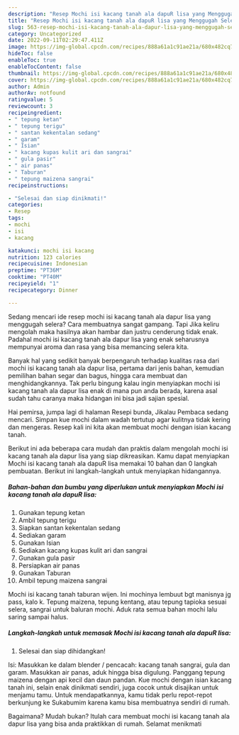```yaml
---
description: "Resep Mochi isi kacang tanah ala dapuR lisa yang Menggugah Selera , Bisa Manjain Lidah"
title: "Resep Mochi isi kacang tanah ala dapuR lisa yang Menggugah Selera , Bisa Manjain Lidah"
slug: 563-resep-mochi-isi-kacang-tanah-ala-dapur-lisa-yang-menggugah-selera-bisa-manjain-lidah
category: Uncategorized
date: 2022-09-11T02:29:47.411Z
image: https://img-global.cpcdn.com/recipes/888a61a1c91ae21a/680x482cq70/mochi-isi-kacang-tanah-ala-dapur-lisa-foto-resep-utama.jpg
hideToc: false
enableToc: true
enableTocContent: false
thumbnail: https://img-global.cpcdn.com/recipes/888a61a1c91ae21a/680x482cq70/mochi-isi-kacang-tanah-ala-dapur-lisa-foto-resep-utama.jpg
cover: https://img-global.cpcdn.com/recipes/888a61a1c91ae21a/680x482cq70/mochi-isi-kacang-tanah-ala-dapur-lisa-foto-resep-utama.jpg
author: Admin
authorAv: notfound
ratingvalue: 5
reviewcount: 3
recipeingredient:
- " tepung ketan"
- " tepung terigu"
- " santan kekentalan sedang"
- " garam"
- " Isian"
- " kacang kupas kulit ari dan sangrai"
- " gula pasir"
- " air panas"
- " Taburan"
- " tepung maizena sangrai"
recipeinstructions:

- "Selesai dan siap dinikmati!"
categories:
- Resep
tags:
- mochi
- isi
- kacang

katakunci: mochi isi kacang 
nutrition: 123 calories
recipecuisine: Indonesian
preptime: "PT36M"
cooktime: "PT40M"
recipeyield: "1"
recipecategory: Dinner

---
```



Sedang mencari ide resep mochi isi kacang tanah ala dapur lisa yang menggugah selera? Cara membuatnya sangat gampang. Tapi Jika keliru mengolah maka hasilnya akan hambar dan justru cenderung tidak enak. Padahal mochi isi kacang tanah ala dapur lisa yang enak seharusnya mempunyai aroma dan rasa yang bisa memancing selera kita.


Banyak hal yang sedikit banyak berpengaruh terhadap kualitas rasa dari mochi isi kacang tanah ala dapur lisa, pertama dari jenis bahan, kemudian pemilihan bahan segar dan bagus, hingga cara membuat dan menghidangkannya. Tak perlu bingung kalau ingin menyiapkan mochi isi kacang tanah ala dapur lisa enak di mana pun anda berada, karena asal sudah tahu caranya maka hidangan ini bisa jadi sajian spesial.

Hai pemirsa, jumpa lagi di halaman Resepi bunda, Jikalau Pembaca sedang mencari. Simpan kue mochi dalam wadah tertutup agar kulitnya tidak kering dan mengeras. Resep kali ini kita akan membuat mochi dengan isian kacang tanah.


Berikut ini ada beberapa cara mudah dan praktis dalam mengolah mochi isi kacang tanah ala dapur lisa yang siap dikreasikan. Kamu dapat menyiapkan Mochi isi kacang tanah ala dapuR lisa memakai 10 bahan dan 0 langkah pembuatan. Berikut ini langkah-langkah untuk menyiapkan hidangannya.

<!--inarticleads1-->

##### Bahan-bahan dan bumbu yang diperlukan untuk menyiapkan Mochi isi kacang tanah ala dapuR lisa:

1. Gunakan  tepung ketan
1. Ambil  tepung terigu
1. Siapkan  santan kekentalan sedang
1. Sediakan  garam
1. Gunakan  Isian
1. Sediakan  kacang kupas kulit ari dan sangrai
1. Gunakan  gula pasir
1. Persiapkan  air panas
1. Gunakan  Taburan
1. Ambil  tepung maizena sangrai


Mochi isi kacang tanah taburan wijen. Ini mochinya lembuut bgt manisnya jg pass, kalo k. Tepung maizena, tepung kentang, atau tepung tapioka sesuai selera, sangrai untuk baluran mochi. Aduk rata semua bahan mochi lalu saring sampai halus. 

<!--inarticleads2-->

##### Langkah-langkah untuk memasak Mochi isi kacang tanah ala dapuR lisa:


1. Selesai dan siap dihidangkan!

Isi: Masukkan ke dalam blender / pencacah: kacang tanah sangrai, gula dan garam. Masukkan air panas, aduk hingga bisa digulung. Panggang tepung maizena dengan api kecil dan daun pandan. Kue mochi dengan isian kacang tanah ini, selain enak dinikmati sendiri, juga cocok untuk disajikan untuk menjamu tamu. Untuk mendapatkannya, kamu tidak perlu repot-repot berkunjung ke Sukabumim karena kamu bisa membuatnya sendiri di rumah. 

Bagaimana? Mudah bukan? Itulah cara membuat mochi isi kacang tanah ala dapur lisa yang bisa anda praktikkan di rumah. Selamat menikmati
